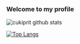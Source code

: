 ### Welcome to my profile

![cukiprit github stats](https://github-readme-stats.vercel.app/api?username=cukiprit&show_icons=true&theme=radical)

[![Top Langs](https://github-readme-stats.vercel.app/api/top-langs/?username=cukiprit&show_icons=true&theme=radical)](https://github.com/cukiprit/)

<!--
**cukiprit/cukiprit** is a ✨ _special_ ✨ repository because its `README.md` (this file) appears on your GitHub profile.

Here are some ideas to get you started:

- 🔭 I’m currently working on ...
- 🌱 I’m currently learning ...
- 👯 I’m looking to collaborate on ...
- 🤔 I’m looking for help with ...
- 💬 Ask me about ...
- 📫 How to reach me: ...
- 😄 Pronouns: ...
- ⚡ Fun fact: ...
-->
